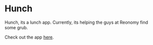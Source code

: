 Hunch
=====

Hunch, its a lunch app. Currently, its helping the guys at Reonomy find some grub. 

Check out the app [here](http://rocky-wildwood-1991.herokuapp.com/).
